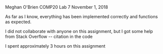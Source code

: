 Meghan O'Brien
COMP20 Lab 7
November 1, 2018

As far as I know, everything has been implemented correctly and functions as expected.

I did not collaborate with anyone on this assignment, but I got some help
from Stack Overflow -- citation in the code

I spent approximately 3 hours on this assignment